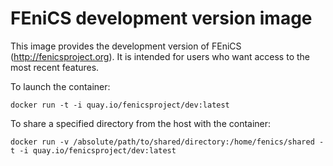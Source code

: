# FEniCS development version image

This image provides the development version of FEniCS
(<http://fenicsproject.org>). It is intended for users who want access
to the most recent features.

To launch the container:

    docker run -t -i quay.io/fenicsproject/dev:latest

To share a specified directory from the host with the container:

    docker run -v /absolute/path/to/shared/directory:/home/fenics/shared -t -i quay.io/fenicsproject/dev:latest
